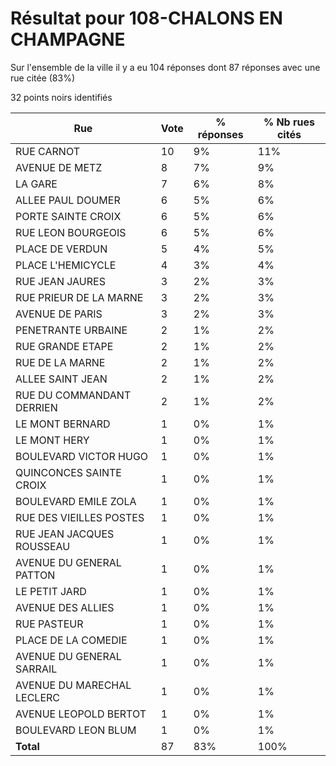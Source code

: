 # Résultat pour 108-CHALONS EN CHAMPAGNE

Sur l'ensemble de la ville il y a eu 104 réponses dont 87 réponses avec une rue citée (83%)

32 points noirs identifiés

| Rue | Vote | % réponses | % Nb rues cités|
|-----|------|------------|----------------|
| RUE CARNOT | 10 | 9% | 11%|
| AVENUE DE METZ | 8 | 7% | 9%|
| LA GARE | 7 | 6% | 8%|
| ALLEE PAUL DOUMER | 6 | 5% | 6%|
| PORTE SAINTE CROIX | 6 | 5% | 6%|
| RUE LEON BOURGEOIS | 6 | 5% | 6%|
| PLACE DE VERDUN | 5 | 4% | 5%|
| PLACE L'HEMICYCLE | 4 | 3% | 4%|
| RUE JEAN JAURES | 3 | 2% | 3%|
| RUE PRIEUR DE LA MARNE | 3 | 2% | 3%|
| AVENUE DE PARIS | 3 | 2% | 3%|
| PENETRANTE URBAINE | 2 | 1% | 2%|
| RUE GRANDE ETAPE | 2 | 1% | 2%|
| RUE DE LA MARNE | 2 | 1% | 2%|
| ALLEE SAINT JEAN | 2 | 1% | 2%|
| RUE DU COMMANDANT DERRIEN | 2 | 1% | 2%|
| LE MONT BERNARD | 1 | 0% | 1%|
| LE MONT HERY | 1 | 0% | 1%|
| BOULEVARD VICTOR HUGO | 1 | 0% | 1%|
| QUINCONCES SAINTE CROIX | 1 | 0% | 1%|
| BOULEVARD EMILE ZOLA | 1 | 0% | 1%|
| RUE DES VIEILLES POSTES | 1 | 0% | 1%|
| RUE JEAN JACQUES ROUSSEAU | 1 | 0% | 1%|
| AVENUE DU GENERAL PATTON | 1 | 0% | 1%|
| LE PETIT JARD | 1 | 0% | 1%|
| AVENUE DES ALLIES | 1 | 0% | 1%|
| RUE PASTEUR | 1 | 0% | 1%|
| PLACE DE LA COMEDIE | 1 | 0% | 1%|
| AVENUE DU GENERAL SARRAIL | 1 | 0% | 1%|
| AVENUE DU MARECHAL LECLERC | 1 | 0% | 1%|
| AVENUE LEOPOLD BERTOT | 1 | 0% | 1%|
| BOULEVARD LEON BLUM | 1 | 0% | 1%|
| **Total** | 87 | 83% | 100%|
